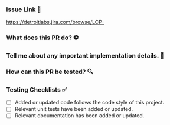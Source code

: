 ### Issue Link :link:
<!-- 
Link to the corresponding issue.
-->

https://detroitlabs.jira.com/browse/LCP-

### What does this PR do? :soccer:
<!-- 
List the high-level goals or objectives of this pull request. 
Include any relevant context. 
Use this area to tell a story.
 -->

### Tell me about any important implementation details. :construction:
<!-- 
Explain the reasoning behind any architectural changes.
Explain how you solved particularly challenging problems.
Highlight any new utility classes, methods, or dependencies.
Highlight and explain any new patterns. 
-->

### How can this PR be tested? :mag:
<!-- 
Describe steps for testing all scenarios relevant to these changes. Include:
- account credentials (if applicable);
- any restrictions on environment to use;
- areas where regression testing should be performed.
-->

### Testing Checklists :white_check_mark:
- [ ] Added or updated code follows the code style of this project.
- [ ] Relevant unit tests have been added or updated.
- [ ] Relevant documentation has been added or updated.
